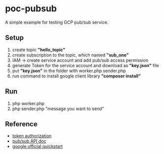 # poc-pubsub

A simple example for testing GCP pub/sub service.

## Setup

 1. create topic **"hello_topic"**
 2. create subscription to the topic, which named **"sub_one"**
 3. IAM -> create service account and add pub/sub access permission
 4. generate Token for the service account and download as **"key.json"** file
 5. put **"key.json"** in the folder with worker.php sender.php
 6. run command to install google client library **"composer install"**

## Run

 1. php worker.php
 2. php sender.php "message you want to send"

## Reference

 - [token authorization](https://github.com/googleapis/google-cloud-php/blob/master/AUTHENTICATION.md)
 - [pub/sub API doc](https://googleapis.github.io/google-cloud-php/#/docs/google-cloud/v0.131.0/pubsub/readme)
 - [google official quickstart](https://cloud.google.com/pubsub/docs/quickstarts)
